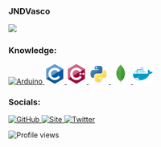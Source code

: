 ### JNDVasco
![](https://i.ibb.co/XWXPMdk/twitter-header-photo-2.png)


<h3 align="left">Knowledge:</h3>
<p 
align="left"> 
<a href="https://www.arduino.cc/" target="_blank"> <img src="https://cdn.worldvectorlogo.com/logos/arduino.svg" alt="Arduino" width="40" height="40"/> </a> 
<a href="https://www.cprogramming.com/" target="_blank"> <img src="https://raw.githubusercontent.com/devicons/devicon/master/icons/c/c-original.svg" alt="C" width="40" height="40"/> </a> 
<a href="https://www.w3schools.com/cpp/" target="_blank"> <img src="https://raw.githubusercontent.com/devicons/devicon/master/icons/cplusplus/cplusplus-original.svg" alt="C++" width="40" height="40"/> </a>
<a href="https://www.w3schools.com/python/" target="_blank"> <img src="https://raw.githubusercontent.com/devicons/devicon/master/icons/python/python-original.svg" alt="Python" height="40"/> </a> 
<a href="https://www.mongodb.com/" target="_blank"> <img src="https://raw.githubusercontent.com/devicons/devicon/master/icons/mongodb/mongodb-original.svg" alt="MongoDB" width="40" height="40"/> </a> 
<a href="https://www.docker.com/" target="_blank"> <img src="https://raw.githubusercontent.com/devicons/devicon/master/icons/docker/docker-plain.svg" alt="Docker" width="40" height="40"/> </a>
</p>


<h3 align="left">Socials:</h3>
<p 
align="left">
<a href="https://github.com/JNDVasco" target="_blank"> <img src="https://cdn.jsdelivr.net/npm/simple-icons@3.0.1/icons/github.svg" alt="GitHub" width="40" height="40"/> </a> 
<a href="https://www.jndvasco.pt/" target="_blank"> <img src="https://cdn.jsdelivr.net/npm/simple-icons@3.0.1/icons/icloud.svg" alt="Site" width="40" height="40"/> </a> 
<a href="https://twitter.com/JNDVasco" target="blank"><img src="https://cdn.jsdelivr.net/npm/simple-icons@3.0.1/icons/twitter.svg" alt="Twitter" height="40" width="40" /></a>
</p>

![Profile views](https://gpvc.arturio.dev/JNDVasco)  
